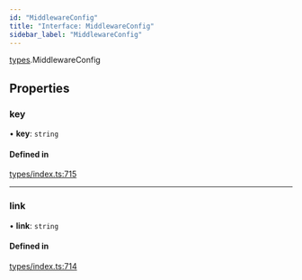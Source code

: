 ```yaml
---
id: "MiddlewareConfig"
title: "Interface: MiddlewareConfig"
sidebar_label: "MiddlewareConfig"
---
```


[types](../../../modules/Types/Types.md).MiddlewareConfig

## Properties

### key

• **key**: `string`

#### Defined in

[types/index.ts:715](https://github.com/PolymeshAssociation/polymesh-sdk/blob/2c78f6c34/src/types/index.ts#L715)

___

### link

• **link**: `string`

#### Defined in

[types/index.ts:714](https://github.com/PolymeshAssociation/polymesh-sdk/blob/2c78f6c34/src/types/index.ts#L714)
